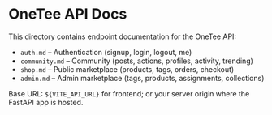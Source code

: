 # OneTee API Docs

This directory contains endpoint documentation for the OneTee API:

- `auth.md` – Authentication (signup, login, logout, me)
- `community.md` – Community (posts, actions, profiles, activity, trending)
- `shop.md` – Public marketplace (products, tags, orders, checkout)
- `admin.md` – Admin marketplace (tags, products, assignments, collections)

Base URL: `${VITE_API_URL}` for frontend; or your server origin where the FastAPI app is hosted.
